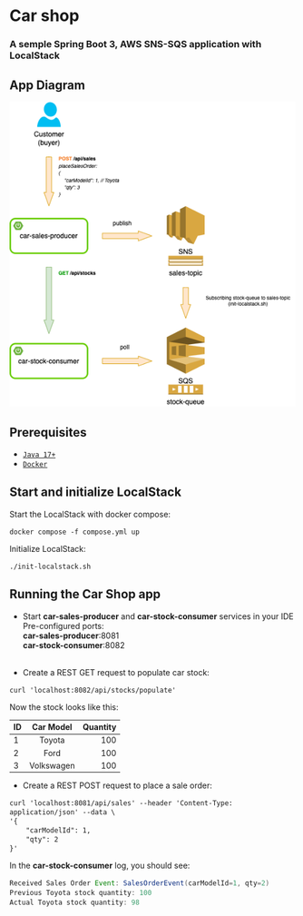 # Car shop

### A semple Spring Boot 3, AWS SNS-SQS application with LocalStack

## App Diagram
![app-diagram](doc/car-shop-diagram.png)

## Prerequisites
- [`Java 17+`](https://www.oracle.com/java/technologies/downloads/#java17)
- [`Docker`](https://www.docker.com/)

## Start and initialize LocalStack
Start the LocalStack with docker compose:
```
docker compose -f compose.yml up
```
Initialize LocalStack:
```
./init-localstack.sh
```

## Running the Car Shop app

- Start **car-sales-producer** and **car-stock-consumer** services in your IDE<br>
Pre-configured ports:<br>
**car-sales-producer**:8081<br>
**car-stock-consumer**:8082<br><br>

- Create a REST GET request to populate car stock:
```
curl 'localhost:8082/api/stocks/populate'
```
Now the stock looks like this:<br>

| ID  | Car Model | Quantity |
|-----|:---------:|---------:|
| 1   |  Toyota   |      100 |
| 2   |   Ford    |      100 |
| 3   | Volkswagen  |      100 |

- Create a REST POST request to place a sale order:
```
curl 'localhost:8081/api/sales' --header 'Content-Type: application/json' --data \
'{
    "carModelId": 1,
    "qty": 2
}'
```
In the **car-stock-consumer** log, you should see:
```java
Received Sales Order Event: SalesOrderEvent(carModelId=1, qty=2)
Previous Toyota stock quantity: 100
Actual Toyota stock quantity: 98
```